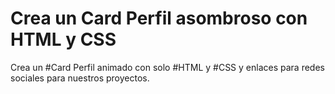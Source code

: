 # Crea un Card Perfil asombroso con HTML y CSS
 Crea un #Card Perfil animado con solo #HTML y #CSS y enlaces para redes sociales para nuestros proyectos.
